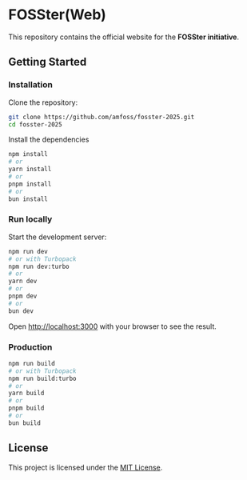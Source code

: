 # FOSSter(Web)

This repository contains the official website for the **FOSSter initiative**.

## Getting Started

### Installation

Clone the repository:

```bash
git clone https://github.com/amfoss/fosster-2025.git
cd fosster-2025
```
Install the dependencies
```bash
npm install
# or
yarn install
# or
pnpm install
# or
bun install
```

### Run locally

Start the development server:

```bash
npm run dev
# or with Turbopack
npm run dev:turbo
# or
yarn dev
# or
pnpm dev
# or
bun dev
```

Open [http://localhost:3000](http://localhost:3000) with your browser to see the result.

### Production

```bash
npm run build
# or with Turbopack
npm run build:turbo
# or
yarn build
# or
pnpm build
# or
bun build
```

## License

This project is licensed under the [MIT License](https://opensource.org/license/mit).